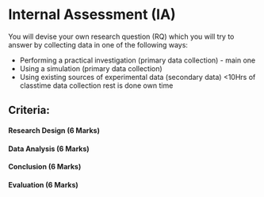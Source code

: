 # Internal Assessment (IA)
You will devise your own research question (RQ)
which you will try to answer by collecting data in one of the following ways:
- Performing a practical investigation (primary data collection) - main one
- Using a simulation (primary data collection)
- Using existing sources of experimental data (secondary data)
<10Hrs of classtime data collection
rest is done own time

## Criteria:
#### Research Design (6 Marks)

#### Data Analysis (6 Marks)
#### Conclusion (6 Marks)
#### Evaluation (6 Marks)